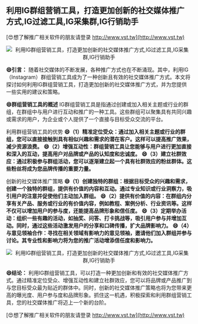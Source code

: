 ## **利用IG群组营销工具，打造更加创新的社交媒体推广方式,IG过滤工具,IG采集群,IG行销助手**

[😍想了解推广相关软件的朋友请登录 http://www.vst.tw](http://www.vst.tw)

 <center><img src="https://vst.tw/MP4/tuiguang/png/5.png" alt="利用IG群组营销工具，打造更加创新的社交媒体推广方式,IG过滤工具,IG采集群,IG行销助手"></center>

**😄引言：**
随着社交媒体的不断发展，各种推广方式也在不断涌现。其中，利用IG（Instagram）群组营销工具成为了一种创新且有效的社交媒体推广方式。本文将探讨如何利用IG群组营销工具，打造更加创新的社交媒体推广方式，并为您提供一些实用的建议和策略。

**😄群组营销工具的概述**
IG群组营销工具是指通过创建或加入相关主题或行业的群组，在群组中与用户进行互动和推广的一种工具。这些群组可以聚集具有共同兴趣或需求的用户，为企业或个人提供了一个直接与目标受众交流的平台。

利用群组营销工具的优势
**😄（1）精准定位受众：通过加入相关主题或行业的群组，您可以直接接触到具有相似兴趣和需求的潜在客户。这样可以提高推广效果，减少资源浪费。**
**😄（2）增强互动性：群组营销工具让您能够与用户进行更加直接和深入的互动，提高用户对品牌或产品的认知度和忠诚度。**
**😄（3）建立社群效应：通过积极参与群组活动，您可以逐渐建立起一个具有社群效应的粉丝群体。这些粉丝将成为您品牌传播的重要力量。**

创新的社交媒体推广策略
**😄（1）创建独特的群组：根据目标受众的兴趣和需求，创建一个独特的群组，提供有价值的内容和互动。通过专业知识或行业洞察力，吸引用户的注意并促使他们主动加入群组。**
**😄（2）提供有价值的内容：在群组内分享有关产品、服务或行业的有价值内容，例如教程、案例分析、行业资讯等。这样不仅可以增加用户的参与度，还能提高品牌形象和信任度。**
**😄（3）定期举办活动：组织一些有趣的活动，如抽奖、问答、打卡挑战等，吸引用户参与并增加互动。同时，通过这些活动激发用户的分享和口碑传播，扩大品牌影响力。**
**😄（4）与意见领袖合作：寻找在相关领域有影响力的意见领袖，邀请他们加入群组并参与讨论。其专业性和影响力将为您的推广活动增添信任度和影响力。**

 <center><img src="https://vst.tw/MP4/tuiguang/png/6.png" alt="利用IG群组营销工具，打造更加创新的社交媒体推广方式,IG过滤工具,IG采集群,IG行销助手"></center>

**😄结论：**
利用IG群组营销工具，可以打造一种更加创新和有效的社交媒体推广方式。通过精准定位受众、增强互动性和建立社群效应，您可以将品牌或产品推广到与您目标受众最为贴近的群体中。同时，创新的社交媒体推广策略也将为您带来更高的曝光度、用户参与度和品牌形象。抓住这一机遇，积极探索和利用群组营销工具，您的社交媒体推广将迈上一个新的台阶。

[😍想了解推广相关软件的朋友请登录 http://www.vst.tw](http://www.vst.tw)




